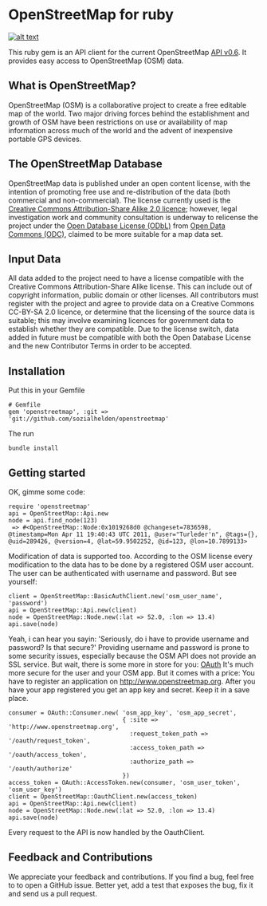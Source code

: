 # OpenStreetMap for ruby

[![alt text][2]][1]

  [1]: http://travis-ci.org/#!/sozialhelden/openstreetmap
  [2]: https://secure.travis-ci.org/sozialhelden/openstreetmap.png

This ruby gem is an API client for the current OpenStreetMap [API v0.6](http://wiki.openstreetmap.org/wiki/API_v0.6). It provides easy access to OpenStreetMap (OSM) data.

## What is OpenStreetMap?

OpenStreetMap (OSM) is a collaborative project to create a free editable map of the world. Two major driving forces behind the establishment and growth of OSM have been restrictions on use or availability of map information across much of the world and the advent of inexpensive portable GPS devices.


## The OpenStreetMap Database

OpenStreetMap data is published under an open content license, with the intention of promoting free use and re-distribution of the data (both commercial and non-commercial). The license currently used is the [Creative Commons Attribution-Share Alike 2.0 licence](http://creativecommons.org/licenses/by-sa/2.0/); however, legal investigation work and community consultation is underway to relicense the project under the [Open Database License (ODbL)](http://opendatacommons.org/licenses/odbl/) from [Open Data Commons (ODC)](http://opendatacommons.org/), claimed to be more suitable for a map data set.

## Input Data

All data added to the project need to have a license compatible with the Creative Commons Attribution-Share Alike license. This can include out of copyright information, public domain or other licenses. All contributors must register with the project and agree to provide data on a Creative Commons CC-BY-SA 2.0 licence, or determine that the licensing of the source data is suitable; this may involve examining licences for government data to establish whether they are compatible.
Due to the license switch, data added in future must be compatible with both the Open Database License and the new Contributor Terms in order to be accepted.

## Installation

Put this in your Gemfile

    # Gemfile
    gem 'openstreetmap', :git => 'git://github.com/sozialhelden/openstreetmap'

The run

    bundle install

## Getting started

OK, gimme some code:

    require 'openstreetmap'
    api = OpenStreetMap::Api.new
    node = api.find_node(123)
     => #<OpenStreetMap::Node:0x1019268d0 @changeset=7836598, @timestamp=Mon Apr 11 19:40:43 UTC 2011, @user="Turleder'n", @tags={}, @uid=289426, @version=4, @lat=59.9502252, @id=123, @lon=10.7899133>

Modification of data is supported too. According to the OSM license every modification to the data has to be done by a registered OSM user account. The user can be authenticated with username and password. But see yourself:

    client = OpenStreetMap::BasicAuthClient.new('osm_user_name', 'password')
    api = OpenStreetMap::Api.new(client)
    node = OpenStreetMap::Node.new(:lat => 52.0, :lon => 13.4)
    api.save(node)

Yeah, i can hear you sayin: 'Seriously, do i have to provide username and password? Is that secure?' Providing username and password is prone to some security issues, especially because the OSM API does not provide an SSL service. But wait, there is some more in store for you: [OAuth](http://oauth.net/) It's much more secure for the user and your OSM app. But it comes with a price: You have to register an application on http://www.openstreetmap.org. After you have your app registered you get an app key and secret. Keep it in a save place.

    consumer = OAuth::Consumer.new( 'osm_app_key', 'osm_app_secret',
                                    { :site => 'http://www.openstreetmap.org',
                                      :request_token_path => '/oauth/request_token',
                                      :access_token_path => '/oauth/access_token',
                                      :authorize_path => '/oauth/authorize'
                                    })
    access_token = OAuth::AccessToken.new(consumer, 'osm_user_token', 'osm_user_key')
    client = OpenStreetMap::OauthClient.new(access_token)
    api = OpenStreetMap::Api.new(client)
    node = OpenStreetMap::Node.new(:lat => 52.0, :lon => 13.4)
    api.save(node)

Every request to the API is now handled by the OauthClient.


## Feedback and Contributions

We appreciate your feedback and contributions. If you find a bug, feel free to to open a GitHub issue. Better yet, add a test that exposes the bug, fix it and send us a pull request.